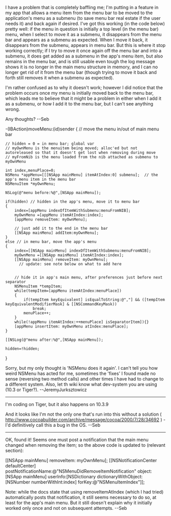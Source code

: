 

I have a problem that is completely baffling me; I'm putting in a feature in my app that allows a menu item from the menu bar to be moved to the application's menu as a submenu (to save menu bar real estate if the user needs it) and back again if desired. I've got this working (in the code below) pretty well: if the menu in question is initially a top level (in the menu bar) menu, when I select to move it as a submenu, it disappears from the menu bar and appears as a submenu as expected. When I move it back, it disappears from the submenu, appears in menu bar. But this is where it stop working correctly; if I try to move it once again off the menu bar and into a submenu, it does get added as a submenu in the app's menu item, but also remains in the menu bar, and is still usable even tough the log message shows it is no longer in the main menu structure in memory, and I can no longer get rid of it from the menu bar (though trying to move it back and forth still removes it when a submenu as expected).

I'm rather confused as to why it doesn't work; however I did notice that the problem occurs once my menu is initially moved back to the menu bar, which leads me to believe that it might be a problem in either when I add it as a submenu, or how I add it to the menu bar, but I can't see anything wrong.

Any thoughts?  --Seb

    

-(IBAction)moveMenu:(id)sender
{
	// move the menu in/out of main menu bar

	// hidden = 0 = in menu bar; global var
	// myOwnMenu is the menuitem being moved; alloc'ed but not autoreleased so that it doesn't get lost when removing during move
	// myFromNib is the menu loaded from the nib attached as submenu to myOwnMenu
	
	int index,menuPlace=0;
	NSMenu *appMenu=[[[NSApp mainMenu] itemAtIndex:0] submenu];  // the app's menu item in the menu bar
	NSMenuItem *myOwnMenu;

	NSLog(@"menu before:%@",[NSApp mainMenu]);

	if(hidden) // hidden in the app's menu, move it to menu bar
	{
		index=[appMenu indexOfItemWithSubmenu:menuFromNIB];
		myOwnMenu =[appMenu itemAtIndex:index];
		[appMenu removeItem: myOwnMenu];
		
		// just add it to the end in the menu bar
		[[NSApp mainMenu] addItem:myOwnMenu];
	}
	else // in menu bar, move the app's menu
	{
		index=[[NSApp mainMenu] indexOfItemWithSubmenu:menuFromNIB];
		myOwnMenu =[[NSApp mainMenu] itemAtIndex:index];
		[[NSApp mainMenu] removeItem: myOwnMenu];
		  // update: see note below on what to add here


		// hide it in app's main menu, after preferences just before next separator
		NSMenuItem *tempItem;
		while(tempItem=[appMenu itemAtIndex:menuPlace])
		{
			if(tempItem keyEquivalent] isEqualToString:@","] && ([tempItem keyEquivalentModifierMask] & [[NSCommandKeyMask))
				break;
			menuPlace++;
		}
		while(!appMenu itemAtIndex:++menuPlace] isSeparatorItem]){}
		[appMenu insertItem: myOwnMenu atIndex:menuPlace];
	}

	[[NSLog(@"menu after:%@",[NSApp mainMenu]);

	hidden=!hidden;
}


Sorry, but my only thought is 'NSMenu does it again'. I can't tell you how weird NSMenu has acted for me, sometimes the 'fixes' I found made no sense (reversing two method calls) and other times I have had to change to a different system. Also, let th wiki know what dev-system you are using (10.3 or Tiger?). --JeremyJurksztowicz

----
I'm coding on Tiger, but it also happens on 10.3.9

And it looks like I'm not the only one that's run into this without a solution ( http://www.cocoabuilder.com/archive/message/cocoa/2000/7/28/34692 ) - I'd definitively call this a bug in the OS.  --Seb

----

OK, found it! Seems one must post a notification that the main menu changed when removing the item; so the above code is updated to (relevant section):
    
[[NSApp mainMenu] removeItem: myOwnMenu];
[[NSNotificationCenter defaultCenter] postNotificationName:@"NSMenuDidRemoveItemNotification" object:[NSApp mainMenu] userInfo:[NSDictionary dictionaryWithObject:[NSNumber numberWithInt:index] forKey:@"NSMenuItemIndex"]];


Note: while the docs state that using     removeItemAtIndex (which I had tried) automatically posts that notification, it still seems necessary to do so, at least for the app's main menu. But it still doesn't explain why it initially worked only once and not on subsequent attempts.  --Seb
